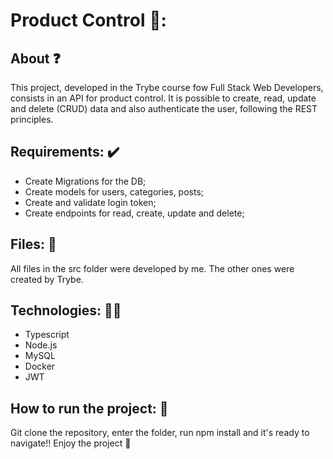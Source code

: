 # Product Control :open_book::	

## About ❓
  This project, developed in the Trybe course fow Full Stack Web Developers, consists in an API for product control. It is possible to create, read, update and delete (CRUD) data and also authenticate the user, following the REST principles.
  
## Requirements: ✔️
 - Create Migrations for the DB;
 - Create models for users, categories, posts;
 - Create and validate login token;
 - Create endpoints for read, create, update and delete;
 
## Files: 📄
   All files in the src folder were developed by me. The other ones were created by Trybe.

## Technologies: 👩‍💻
  - Typescript
  - Node.js
  - MySQL
  - Docker
  - JWT

## How to run the project: 👀
  Git clone the repository, enter the folder, run npm install and it's ready to navigate!! Enjoy the project 💚
